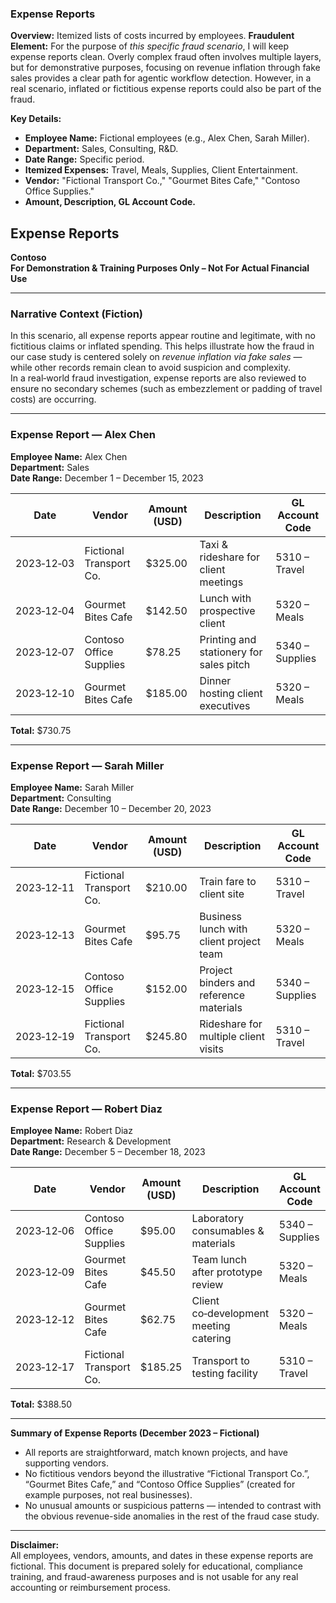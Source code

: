 ### Expense Reports

**Overview:** Itemized lists of costs incurred by employees.
**Fraudulent Element:** For the purpose of *this specific fraud scenario*, I will keep expense reports clean. Overly complex fraud often involves multiple layers, but for demonstrative purposes, focusing on revenue inflation through fake sales provides a clear path for agentic workflow detection. However, in a real scenario, inflated or fictitious expense reports could also be part of the fraud.

**Key Details:**

- **Employee Name:** Fictional employees (e.g., Alex Chen, Sarah Miller).
- **Department:** Sales, Consulting, R&D.
- **Date Range:** Specific period.
- **Itemized Expenses:** Travel, Meals, Supplies, Client Entertainment.
- **Vendor:** "Fictional Transport Co.," "Gourmet Bites Cafe," "Contoso Office Supplies."
- **Amount, Description, GL Account Code.**



## **Expense Reports**  
**Contoso**  
**For Demonstration & Training Purposes Only – Not For Actual Financial Use**

---

### **Narrative Context (Fiction)**  
In this scenario, all expense reports appear routine and legitimate, with no fictitious claims or inflated spending. This helps illustrate how the fraud in our case study is centered solely on *revenue inflation via fake sales* — while other records remain clean to avoid suspicion and complexity.  
In a real‑world fraud investigation, expense reports are also reviewed to ensure no secondary schemes (such as embezzlement or padding of travel costs) are occurring.

---

### **Expense Report — Alex Chen**
**Employee Name:** Alex Chen  
**Department:** Sales  
**Date Range:** December 1 – December 15, 2023  

| Date       | Vendor                  | Amount (USD) | Description                             | GL Account Code |
| ---------- | ----------------------- | ------------ | --------------------------------------- | --------------- |
| 2023‑12‑03 | Fictional Transport Co. | $325.00      | Taxi & rideshare for client meetings    | 5310 – Travel   |
| 2023‑12‑04 | Gourmet Bites Cafe      | $142.50      | Lunch with prospective client           | 5320 – Meals    |
| 2023‑12‑07 | Contoso Office Supplies | $78.25       | Printing and stationery for sales pitch | 5340 – Supplies |
| 2023‑12‑10 | Gourmet Bites Cafe      | $185.00      | Dinner hosting client executives        | 5320 – Meals    |

**Total:** $730.75  

---

### **Expense Report — Sarah Miller**
**Employee Name:** Sarah Miller  
**Department:** Consulting  
**Date Range:** December 10 – December 20, 2023  

| Date       | Vendor                  | Amount (USD) | Description                             | GL Account Code |
| ---------- | ----------------------- | ------------ | --------------------------------------- | --------------- |
| 2023‑12‑11 | Fictional Transport Co. | $210.00      | Train fare to client site               | 5310 – Travel   |
| 2023‑12‑13 | Gourmet Bites Cafe      | $95.75       | Business lunch with client project team | 5320 – Meals    |
| 2023‑12‑15 | Contoso Office Supplies | $152.00      | Project binders and reference materials | 5340 – Supplies |
| 2023‑12‑19 | Fictional Transport Co. | $245.80      | Rideshare for multiple client visits    | 5310 – Travel   |

**Total:** $703.55  

---

### **Expense Report — Robert Diaz**
**Employee Name:** Robert Diaz  
**Department:** Research & Development  
**Date Range:** December 5 – December 18, 2023  

| Date       | Vendor                  | Amount (USD) | Description                            | GL Account Code |
| ---------- | ----------------------- | ------------ | -------------------------------------- | --------------- |
| 2023‑12‑06 | Contoso Office Supplies | $95.00       | Laboratory consumables & materials     | 5340 – Supplies |
| 2023‑12‑09 | Gourmet Bites Cafe      | $45.50       | Team lunch after prototype review      | 5320 – Meals    |
| 2023‑12‑12 | Gourmet Bites Cafe      | $62.75       | Client co‑development meeting catering | 5320 – Meals    |
| 2023‑12‑17 | Fictional Transport Co. | $185.25      | Transport to testing facility          | 5310 – Travel   |

**Total:** $388.50  

---

**Summary of Expense Reports (December 2023 – Fictional)**  
- All reports are straightforward, match known projects, and have supporting vendors.  
- No fictitious vendors beyond the illustrative “Fictional Transport Co.”, “Gourmet Bites Cafe,” and “Contoso Office Supplies” (created for example purposes, not real businesses).  
- No unusual amounts or suspicious patterns — intended to contrast with the obvious revenue-side anomalies in the rest of the fraud case study.

---

**Disclaimer:**  
All employees, vendors, amounts, and dates in these expense reports are fictional. This document is prepared solely for educational, compliance training, and fraud-awareness purposes and is not usable for any real accounting or reimbursement process.